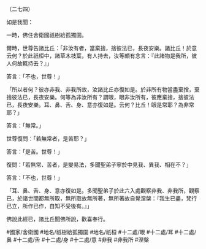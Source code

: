 （二七四）

如是我聞：

一時，佛住舍衛國祇樹給孤獨園。

爾時，世尊告諸比丘：「非汝有者，當棄捨，捨彼法已，長夜安樂。諸比丘！於意云何？於此祇桓中，諸草木枝葉，有人持去，汝等頗有念言：『此諸物是我所，彼人何故輒持去？』」

答言：「不也，世尊！」

「所以者何？彼亦非我、非我所故，汝諸比丘亦復如是。於非所有物當盡棄捨，棄捨彼法已，長夜安樂。何等為非汝所有？謂眼，眼非汝所有，彼應棄捨，捨彼法已，長夜安樂。耳、鼻、舌、身、意亦復如是。云何？比丘！眼是常耶？為非常耶？」

答言：「無常。」

世尊復問：「若無常者，是苦耶？」

答言：「是苦。世尊！」

復問：「若無常、苦者，是變易法，多聞聖弟子寧於中見我、異我、相在不？」

答言：「不也，世尊！」

「耳、鼻、舌、身、意亦復如是。多聞聖弟子於此六入處觀察非我、非我所，觀察已，於諸世間都無所取，無所取故無所著，無所著故自覺涅槃：『我生已盡，梵行已立，所作已作，自知不受後有。』」

佛說此經已，諸比丘聞佛所說，歡喜奉行。

#國家/舍衛國
#地名/祇樹給孤獨園
#地名/祇桓
#十二處/眼
#十二處/耳
#十二處/鼻
#十二處/舌
#十二處/身
#十二處/意
#非我
#非我所
#涅槃

